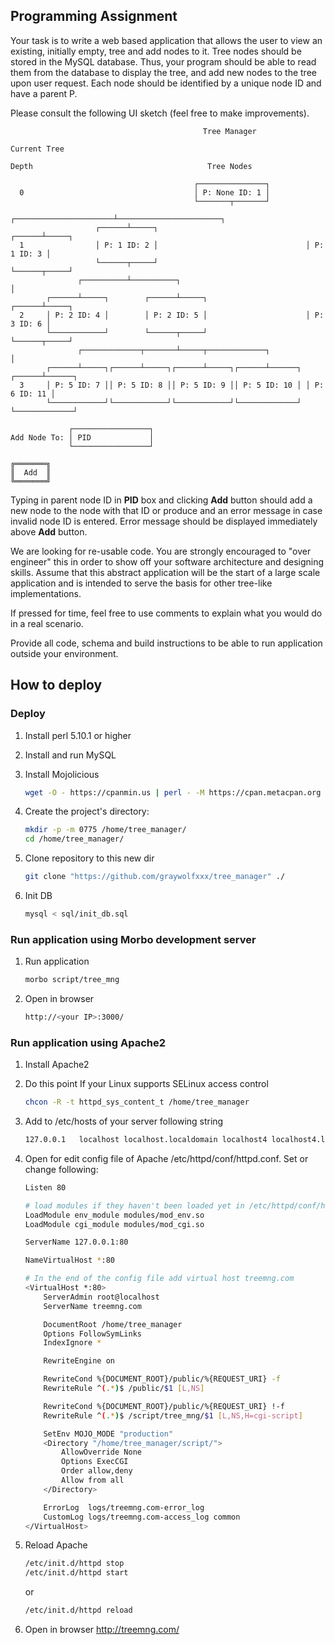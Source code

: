 ## Programming Assignment

Your task is to write a web based application that allows the user to view an existing, initially empty,
tree and add nodes to it. Tree nodes should be stored in the MySQL database. Thus, your program should be able
to read them from the database to display the tree, and add new nodes to the tree upon user request.
Each node should be identified by a unique node ID and have a parent P.

Please consult the following UI sketch (feel free to make improvements).

```
                                           Tree Manager

Current Tree

Depth                                       Tree Nodes

                                         ┌───────────────┐
  0                                      │ P: None ID: 1 │
                                         └───────┬───────┘
                          ┌──────────────────────┴───────────────────────┐
                   ┌──────┴─────┐                                 ┌──────┴─────┐
  1                │ P: 1 ID: 2 │                                 │ P: 1 ID: 3 │
                   └──────┬─────┘                                 └──────┬─────┘
               ┌──────────┴──────────┐                                   │
        ┌──────┴─────┐        ┌──────┴─────┐                      ┌──────┴─────┐
  2     │ P: 2 ID: 4 │        │ P: 2 ID: 5 │                      │ P: 3 ID: 6 │
        └────────────┘        └──────┬─────┘                      └──────┬─────┘
               ┌─────────────┬───────┴─────┬─────────────┐               │
        ┌──────┴─────┐┌──────┴─────┐┌──────┴─────┐┌──────┴──────┐ ┌──────┴──────┐
  3     │ P: 5 ID: 7 ││ P: 5 ID: 8 ││ P: 5 ID: 9 ││ P: 5 ID: 10 │ │ P: 6 ID: 11 │
        └────────────┘└────────────┘└────────────┘└─────────────┘ └─────────────┘

             ┌─────────────────┐
Add Node To: │ PID             │
             └─────────────────┘

╔═══════╗
║  Add  ║
╚═══════╝
```

Typing in parent node ID in **PID** box and clicking **Add** button should add a new node to the node
with that ID or produce and an error message in case invalid node ID is entered. Error message should be
displayed immediately above **Add** button.

We are looking for re-usable code. You are strongly encouraged to "over engineer" this in order to show off
your software architecture and designing skills. Assume that this abstract application will be the start of
a large scale application and is intended to serve the basis for other tree-like implementations.

If pressed for time, feel free to use comments to explain what you would do in a real scenario.

Provide all code, schema and build instructions to be able to run application outside your environment.


## How to deploy

### Deploy

1. Install perl 5.10.1 or higher

2. Install and run MySQL

3. Install Mojolicious
    ```bash
    wget -O - https://cpanmin.us | perl - -M https://cpan.metacpan.org -n Mojolicious
    ```

4. Create the project's directory:
    ```bash
    mkdir -p -m 0775 /home/tree_manager/
    cd /home/tree_manager/
    ```

5. Clone repository to this new dir
    ```bash
    git clone "https://github.com/graywolfxxx/tree_manager" ./
    ```

6. Init DB
    ```bash
    mysql < sql/init_db.sql
    ```

### Run application using Morbo development server

1. Run application
    ```bash
    morbo script/tree_mng
    ```

2. Open in browser
    ```bash
    http://<your IP>:3000/
    ```

### Run application using Apache2

1. Install Apache2

2. Do this point If your Linux supports SELinux access control
    ```bash
    chcon -R -t httpd_sys_content_t /home/tree_manager
    ```

3. Add to /etc/hosts of your server following string
    ```bash
    127.0.0.1   localhost localhost.localdomain localhost4 localhost4.localdomain4 treemng.com
    ```

4. Open for edit config file of Apache /etc/httpd/conf/httpd.conf. Set or change following:
    ```bash
    Listen 80

    # load modules if they haven't been loaded yet in /etc/httpd/conf/httpd.conf
    LoadModule env_module modules/mod_env.so
    LoadModule cgi_module modules/mod_cgi.so

    ServerName 127.0.0.1:80

    NameVirtualHost *:80

    # In the end of the config file add virtual host treemng.com
    <VirtualHost *:80>
        ServerAdmin root@localhost
        ServerName treemng.com

        DocumentRoot /home/tree_manager
        Options FollowSymLinks
        IndexIgnore *

        RewriteEngine on

        RewriteCond %{DOCUMENT_ROOT}/public/%{REQUEST_URI} -f
        RewriteRule ^(.*)$ /public/$1 [L,NS]

        RewriteCond %{DOCUMENT_ROOT}/public/%{REQUEST_URI} !-f
        RewriteRule ^(.*)$ /script/tree_mng/$1 [L,NS,H=cgi-script]

        SetEnv MOJO_MODE "production"
        <Directory "/home/tree_manager/script/">
            AllowOverride None
            Options ExecCGI
            Order allow,deny
            Allow from all
        </Directory>

        ErrorLog  logs/treemng.com-error_log
        CustomLog logs/treemng.com-access_log common
    </VirtualHost>
    ```

5. Reload Apache
    ```bash
    /etc/init.d/httpd stop
    /etc/init.d/httpd start
    ```
    or
    ```bash
    /etc/init.d/httpd reload
    ```

6. Open in browser http://treemng.com/
